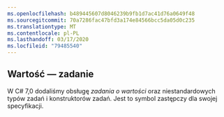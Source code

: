 ```yaml
---
ms.openlocfilehash: b489445607d8046239b9fb1d7ac41d76a0649f48
ms.sourcegitcommit: 70a7286fac47bfd3a174e84566bcc5da05d0c235
ms.translationtype: MT
ms.contentlocale: pl-PL
ms.lasthandoff: 03/17/2020
ms.locfileid: "79485540"
---
```

## <a name="value-task"></a>Wartość — zadanie

W C# 7,0 dodaliśmy obsługę *zadania o wartości* oraz niestandardowych typów zadań i konstruktorów zadań.  Jest to symbol zastępczy dla swojej specyfikacji.

